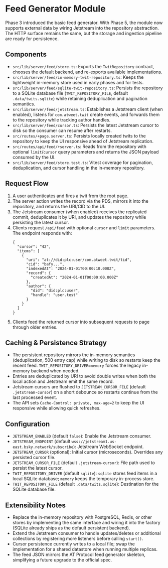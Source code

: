 # Feed Generator Module

Phase 3 introduced the basic feed generator. With Phase 5, the module now supports external data by wiring Jetstream into the repository abstraction. The HTTP surface remains the same, but the storage and ingestion pipeline are ready for persistence.

## Components
- `src/lib/server/feed/store.ts`: Exports the `TwitRepository` contract, chooses the default backend, and re-exports available implementations.
- `src/lib/server/feed/in-memory-twit-repository.ts`: Keeps the lightweight in-memory store used in early phases and for tests.
- `src/lib/server/feed/sqlite-twit-repository.ts`: Persists the repository to a SQLite database file (`TWIT_REPOSITORY_FILE`, default `.data/twits.sqlite`) while retaining deduplication and pagination semantics.
- `src/lib/server/feed/jetstream.ts`: Establishes a Jetstream client (when enabled), listens for `com.atweet.twit` create events, and forwards them to the repository while tracking author handles.
- `src/lib/server/feed/cursor.ts`: Persists the latest Jetstream cursor to disk so the consumer can resume after restarts.
- `src/routes/+page.server.ts`: Persists locally created twits to the repository to keep the UI responsive ahead of Jetstream replication.
- `src/routes/api/feed/+server.ts`: Reads from the repository with optional `limit`/`cursor` query parameters and returns the JSON payload consumed by the UI.
- `src/lib/server/feed/store.test.ts`: Vitest coverage for pagination, deduplication, and cursor handling in the in-memory repository.

## Request Flow
1. A user authenticates and fires a twit from the root page.
2. The server action writes the record via the PDS, mirrors it into the repository, and returns the URI/CID to the UI.
3. The Jetstream consumer (when enabled) receives the replicated commit, deduplicates it by URI, and updates the repository while persisting the latest cursor.
4. Clients request `/api/feed` with optional `cursor` and `limit` parameters. The endpoint responds with:
   ```jsonc
   {
     "cursor": "42",
     "items": [
       {
         "uri": "at://did:plc:user/com.atweet.twit/tid",
         "cid": "bafy...",
         "indexedAt": "2024-01-01T00:00:10.000Z",
         "record": {
           "createdAt": "2024-01-01T00:00:00.000Z"
         },
         "author": {
           "did": "did:plc:user",
           "handle": "user.test"
         }
       }
     ]
   }
   ```
5. Clients feed the returned cursor into subsequent requests to page through older entries.

## Caching & Persistence Strategy
- The persistent repository mirrors the in-memory semantics (deduplication, 500 entry cap) while writing to disk so restarts keep the recent feed. `TWIT_REPOSITORY_DRIVER=memory` forces the legacy in-memory backend when needed.
- Entries are deduplicated by URI to avoid double writes when both the local action and Jetstream emit the same record.
- Jetstream cursors are flushed to `JETSTREAM_CURSOR_FILE` (default `.jetstream-cursor`) on a short debounce so restarts continue from the last processed event.
- The API sets `Cache-Control: private, max-age=2` to keep the UI responsive while allowing quick refreshes.

## Configuration
- `JETSTREAM_ENABLED` (default `false`): Enable the Jetstream consumer.
- `JETSTREAM_ENDPOINT` (default `wss://jetstream1.us-east.bsky.network/subscribe`): Jetstream WebSocket endpoint.
- `JETSTREAM_CURSOR` (optional): Initial cursor (microseconds). Overrides any persisted cursor file.
- `JETSTREAM_CURSOR_FILE` (default `.jetstream-cursor`): File path used to persist the latest cursor.
- `TWIT_REPOSITORY_DRIVER` (default `sqlite`): `sqlite` stores feed items in a local SQLite database; `memory` keeps the temporary in-process store.
- `TWIT_REPOSITORY_FILE` (default `.data/twits.sqlite`): Destination for the SQLite database file.

## Extensibility Notes
- Replace the in-memory repository with PostgreSQL, Redis, or other stores by implementing the same interface and wiring it into the factory (SQLite already ships as the default persistent backend).
- Extend the Jetstream consumer to handle updates/deletes or additional collections by registering more listeners before calling `start()`.
- Cursor persistence currently writes to a local file; swap the implementation for a shared datastore when running multiple replicas.
- The feed JSON mirrors the AT Protocol feed generator skeleton, simplifying a future upgrade to the official spec.
